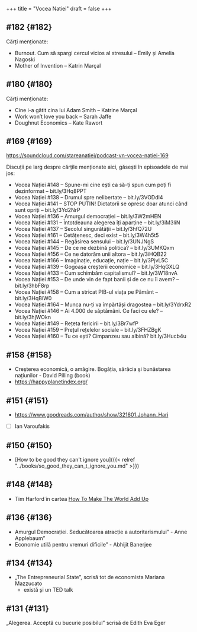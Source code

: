 +++
title = "Vocea Natiei"
draft = false
+++

## #182 {#182}

Cărți menționate:

-   Burnout. Cum să spargi cercul vicios al stresului – Emily și Amelia Nagoski
-   Mother of Invention – Katrin Marçal


## #180 {#180}

Cărți menționate:

-   Cine i-a gătit cina lui Adam Smith – Katrine Marçal
-   Work won’t love you back – Sarah Jaffe
-   Doughnut Economics – Kate Rawort


## #169 {#169}

<https://soundcloud.com/stareanatiei/podcast-vn-vocea-natiei-169>

Discuții pe larg despre cărțile menționate aici, găsești în episoadele de mai jos:

-   Vocea Nației #148
    – Spune-mi cine ești ca să-ți spun cum poți fi dezinformat – bit.ly/3Hq8PPT
-   Vocea Nației #138
    – Drumul spre nelibertate – bit.ly/3VODdI4
-   Vocea Nației #141
    – STOP PUTIN! Dictatorii se opresc doar atunci când sunt opriți – bit.ly/3Yd2NrP
-   Vocea Nației #136
    – Amurgul democrației – bit.ly/3W2mHEN
-   Vocea Nației #131
    – Întotdeauna alegerea îți aparține – bit.ly/3iM3IiN
-   Vocea Nației #137
    – Secolul singurătății – bit.ly/3hfQ72U
-   Vocea Nației #161
    – Cetățenesc, deci exist – bit.ly/3W4h5t5
-   Vocea Nației #144
    – Regăsirea sensului – bit.ly/3UNJNgS
-   Vocea Nației #145
    – De ce ne dezbină politica? – bit.ly/3UMKQxm
-   Vocea Nației #156
    – Ce ne datorăm unii altora – bit.ly/3iHQB22
-   Vocea Nației #166
    – Imaginație, educație, nație – bit.ly/3PjvL5C
-   Vocea Nației #139
    – Gogoașa creșterii economice – bit.ly/3HqGXLQ
-   Vocea Nației #133
    – Cum schimbăm capitalismul? – bit.ly/3W18nvA
-   Vocea Nației #153
    – De unde vin de fapt banii și de ce nu îi avem? – bit.ly/3hbF8rp
-   Vocea Nației #158
    – Cum a stricat PIB-ul viața pe Pământ – bit.ly/3HqBiW0
-   Vocea Nației #164
    – Munca nu-ți va împărtăși dragostea – bit.ly/3YdrxR2
-   Vocea Nației #146
    – Ai 4.000 de săptămâni. Ce faci cu ele? – bit.ly/3hjWOkn
-   Vocea Nației #149
    – Rețeta fericirii – bit.ly/3Br7wfP
-   Vocea Nației #159
    – Prețul rețelelor sociale – bit.ly/3FHZBgK
-   Vocea Nației #160
    – Tu ce ești? Cimpanzeu sau albină? bit.ly/3Hucb4u


## #158 {#158}

-   Creșterea economică, o amăgire. Bogăția, sărăcia și bunăstarea națiunilor - David Pilling (book)
-   <https://happyplanetindex.org/>


## #151 {#151}

-   <https://www.goodreads.com/author/show/321601.Johann_Hari>
-   [ ] Ian Varoufakis


## #150 {#150}

-   [How to be good they can't ignore you]({{< relref "../books/so_good_they_can_t_ignore_you.md" >}})


## #148 {#148}

-   Tim Harford în cartea [How To Make The World Add Up](https://www.goodreads.com/book/show/54564213-how-to-make-the-world-add-up)


## #136 {#136}

-   Amurgul Democrației. Seducătoarea atracție a autoritarismului” - Anne Applebaum”
-   Economie utilă pentru vremuri dificile” - Abhijit Banerjee


## #134 {#134}

-   „The Entrepreneurial State”, scrisă tot de economista Mariana Mazzucato
    -   există și un TED talk


## #131 {#131}

„Alegerea. Acceptă cu bucurie posibilul” scrisă de Edith Eva Eger
